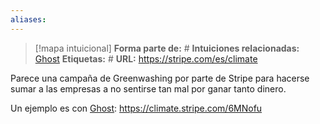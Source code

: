 ```yaml
---
aliases: 
--- 
```

> [!mapa intuicional]
> **Forma parte de:** #
> **Intuiciones relacionadas:** [Ghost](Ghost.md)
> **Etiquetas:** #
> **URL:** https://stripe.com/es/climate

Parece una campaña de Greenwashing por parte de Stripe para hacerse sumar a las empresas a no sentirse tan mal por ganar tanto dinero.

Un ejemplo es con [Ghost](Ghost.md): https://climate.stripe.com/6MNofu